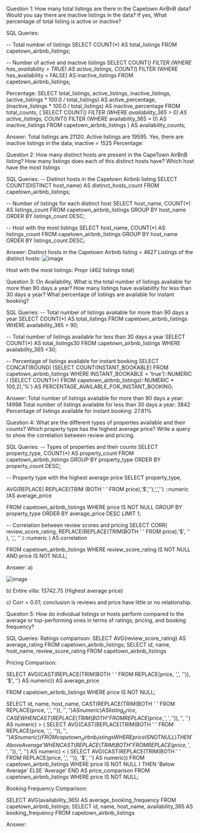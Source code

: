 
Question 1: How many total listings are there in the Capetown AirBnB data? Would you say there are inactive listings in the data? If yes, What percentage of total listing is active or inactive?

SQL Queries:

-- Total number of listings
SELECT COUNT(*) AS total_listings
FROM capetown_airbnb_listings;

-- Number of active and inactive listings
SELECT
    COUNT(*) FILTER (WHERE has_availability = TRUE) AS active_listings,
    COUNT(*) FILTER (WHERE has_availability = FALSE) AS inactive_listings
FROM
    capetown_airbnb_listings;


Percentage:
SELECT
    total_listings,
    active_listings,
    inactive_listings,
    (active_listings * 100.0 / total_listings) AS active_percentage,
    (inactive_listings * 100.0 / total_listings) AS inactive_percentage
FROM
    total_counts,
    (
        SELECT
            COUNT(*) FILTER (WHERE availability_365 > 0) AS active_listings,
            COUNT(*) FILTER (WHERE availability_365 = 0) AS inactive_listings
        FROM
            capetown_airbnb_listings
    ) AS availability_counts;


Answer:
Total listings are 21120.
Active listings are 19595.
Yes, there are inactive listings in the data, inactive = 1525
Percentage: 


Question 2: How many distinct hosts are present in the CapeTown AirBnB listing? How many listings does each of this distinct hosts have? Which host have the most listings

SQL Queries:
-- Distinct hosts in the Capetown Airbnb listing
SELECT COUNT(DISTINCT host_name) AS distinct_hosts_count
FROM capetown_airbnb_listings;

-- Number of listings for each distinct host
SELECT host_name, COUNT(*) AS listings_count
FROM capetown_airbnb_listings
GROUP BY host_name
ORDER BY listings_count DESC;

-- Host with the most listings
SELECT host_name, COUNT(*) AS listings_count
FROM capetown_airbnb_listings
GROUP BY host_name
ORDER BY listings_count DESC;


Answer:
Distinct hosts in the Capetown Airbnb listing = 4627
Listings of the distinct hosts: 
![image](https://github.com/Alice-Mbaluka/SQL_project-MWC/assets/79568950/49c626a4-1220-4f83-a249-b7fe446b767b)


Host with the most listings: 
Propr (462 listings total)

Question 3: On Availability, What is the total number of listings available for more than 90 days a year? How many listings have availability for less than 30 days a year? What percentage of listings are available for instant booking?

SQL Queries:
-- Total number of listings available for more than 90 days a year
SELECT COUNT(*) AS total_listings
FROM capetown_airbnb_listings
WHERE availability_365 > 90;


-- Total number of listings available for less than 30 days a year
SELECT COUNT(*) AS total_listings30
FROM capetown_airbnb_listings
WHERE availability_365 <30;

-- Percentage of listings available for instant booking
SELECT CONCAT(ROUND(
		(SELECT COUNT(INSTANT_BOOKABLE)
			FROM capetown_airbnb_listings
			WHERE INSTANT_BOOKABLE = 'true')::NUMERIC /
		(SELECT COUNT(*)
			FROM capetown_airbnb_listings)::NUMERIC * 100,2),'%') AS PERCENTAGE_AVAILABLE_FOR_INSTANT_BOOKING;


Answer:
Total number of listings available for more than 90 days a year: 14998
Total number of listings available for less than 30 days a year: 3842
Percentage of listings available for instant booking: 27.81%


Question 4: What are the different types of properties available and their counts? Which property type has the highest average price? Write a query to show the correlation between review and pricing.

SQL Queries:
-- Types of properties and their counts
SELECT property_type, COUNT(*) AS property_count
FROM capetown_airbnb_listings
GROUP BY property_type
ORDER BY property_count DESC;

-- Property type with the highest average price
SELECT
    property_type,
   
   AVG(REPLACE( REPLACE(TRIM (BOTH ' ' FROM price),'$',''),',','') ::numeric )AS average_price
	
FROM
    capetown_airbnb_listings
WHERE
    price IS NOT NULL
GROUP BY
    property_type
ORDER BY
    average_price DESC
LIMIT 1;


-- Correlation between review scores and pricing
SELECT
    CORR(
        review_score_rating,
        REPLACE(REPLACE(TRIM(BOTH ' ' FROM price),'$',  '' ), ',', '' )::numeric ) AS correlation
    
FROM
    capetown_airbnb_listings
WHERE
    review_score_rating IS NOT NULL
    AND price IS NOT NULL;


Answer:
a)

![image](https://github.com/Alice-Mbaluka/SQL_project-MWC/assets/79568950/48b2f221-3be1-44b6-8454-98a8d5506fc2)

b) Entire villa: 13742.75 (Highest average price)

c) Corr = 0.01; conclusion is reviews and price have little or no relationship.

Question 5: How do individual listings or hosts perform compared to the average or top-performing ones in terms of ratings, pricing, and booking frequency?

SQL Queries:
Ratings comparison:
SELECT AVG(review_score_rating) AS average_rating
FROM capetown_airbnb_listings;
SELECT
    id,
    name,
    host_name,
    review_score_rating
FROM
    capetown_airbnb_listings

Pricing Comparison:

SELECT 
AVG(CAST(REPLACE(TRIM(BOTH ' ' FROM REPLACE(price, ',', '')), '$', '') AS numeric)) AS average_price

FROM capetown_airbnb_listings
WHERE price IS NOT NULL;

SELECT
    id,
    name,
    host_name,
    CAST(REPLACE(TRIM(BOTH ' ' FROM REPLACE(price, ',', '')), '$', '') AS numeric) AS listing_price,
    CASE
        WHEN CAST(REPLACE(TRIM(BOTH ' ' FROM REPLACE(price, ',', '')), '$', '') AS numeric) > (
            SELECT AVG(CAST(REPLACE(TRIM(BOTH ' ' FROM REPLACE(price, ',', '')), '$', '') AS numeric))
            FROM capetown_airbnb_listings
            WHERE price IS NOT NULL
        )
        THEN 'Above Average'
        WHEN CAST(REPLACE(TRIM(BOTH ' ' FROM REPLACE(price, ',', '')), '$', '') AS numeric) < (
            SELECT AVG(CAST(REPLACE(TRIM(BOTH ' ' FROM REPLACE(price, ',', '')), '$', '') AS numeric))
            FROM capetown_airbnb_listings
            WHERE price IS NOT NULL
        )
        THEN 'Below Average'
        ELSE 'Average'
    END AS price_comparison
FROM
    capetown_airbnb_listings
WHERE
    price IS NOT NULL;


Booking Frequency Comparison:

SELECT AVG(availability_365) AS average_booking_frequency
FROM capetown_airbnb_listings;
SELECT
    id,
    name,
    host_name,
    availability_365 AS booking_frequency
FROM
    capetown_airbnb_listings




Answer:
